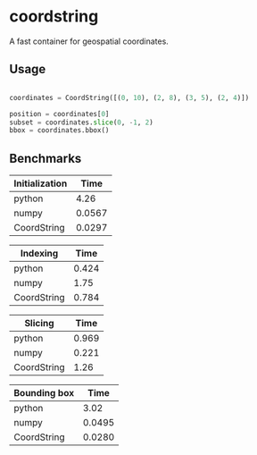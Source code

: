 # coordstring

A fast container for geospatial coordinates.

## Usage

```python

coordinates = CoordString([(0, 10), (2, 8), (3, 5), (2, 4)])

position = coordinates[0]
subset = coordinates.slice(0, -1, 2)
bbox = coordinates.bbox()
```

## Benchmarks

| Initialization    | Time      |
|-------------------|-----------|
| python            | 4.26      |
| numpy             | 0.0567    |
| CoordString       | 0.0297    |

| Indexing          | Time      |
|-------------------|-----------|
| python            | 0.424     |
| numpy             | 1.75      |
| CoordString       | 0.784     |

| Slicing           | Time      |
|-------------------|-----------|
| python            | 0.969     |
| numpy             | 0.221     |
| CoordString       | 1.26      |

| Bounding box      | Time      |
|-------------------|-----------|
| python            | 3.02      |
| numpy             | 0.0495    |
| CoordString       | 0.0280    |

